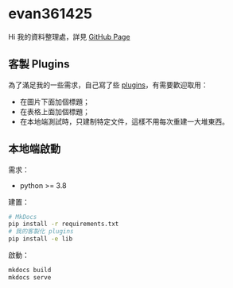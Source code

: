 # evan361425

Hi 我的資料整理處，詳見 [GitHub Page](https://evan361425.github.io)

## 客製 Plugins

為了滿足我的一些需求，自己寫了些 [plugins](./lib/)，有需要歡迎取用：

- 在圖片下面加個標題；
- 在表格上面加個標題；
- 在本地端測試時，只建制特定文件，這樣不用每次重建一大堆東西。

## 本地端啟動

需求：

- python >= 3.8

建置：

```bash
# MkDocs
pip install -r requirements.txt
# 我的客製化 plugins
pip install -e lib
```

啟動：

```bash
mkdocs build
mkdocs serve
```

